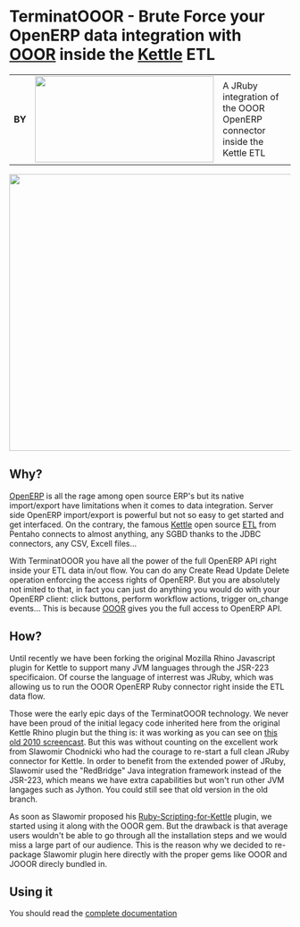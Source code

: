 TerminatOOOR - Brute Force your OpenERP data integration with [OOOR](http://github.com/rvalyi/ooor) inside the [Kettle](http://www.pentaho.com/products/demos/PDI_overview/PDI_overview.html) ETL
====

<table>
    <tr>
        <td><b>BY</b></td>
        <td><a href="http://www.akretion.com" title="Akretion - open source to spin the world"><img src="https://assets2.github.com/img/bab7caac292ea1315f458744409ad69f05409ef2?repo=&url=http://akretion.s3.amazonaws.com/assets/logo.png&path=" width="320px" height="154px" /></a></td>
        <td>
A JRuby integration of the OOOR OpenERP connector inside the Kettle ETL
        </td>
    </tr>
</table>

<img src="http://akretion.s3.amazonaws.com/assets/TerminatOOOR.png" width="600px" height="495px" />

Why?
------------

[OpenERP](http://openerp.com/) is all the rage among open source ERP's but its native import/export have limitations when it comes to data integration. Server side OpenERP import/export is powerful but not so easy to get started and get interfaced. On the contrary, the famous [Kettle](http://www.pentaho.com/products/demos/PDI_overview/PDI_overview.html) open source [ETL](http://en.wikipedia.org/wiki/Extract,_transform,_load) from Pentaho connects to almost anything, any SGBD thanks to the JDBC connectors, any CSV, Excell files...

With TerminatOOOR you have all the power of the full OpenERP API right inside your ETL data in/out flow. You can do any Create Read Update Delete operation enforcing the access rights of OpenERP. But you are absolutely not imited to that, in fact you can just do anything you would do with your OpenERP client: click buttons, perform workflow actions, trigger on_change events... This is because [OOOR](http://github.com/rvalyi/ooor) gives you the full access to OpenERP API.


How?
------------

Until recently we have been forking the original Mozilla Rhino Javascript plugin for Kettle to support many JVM languages through the JSR-223 specificaion. Of course the language of interrest was JRuby, which was allowing us to run the OOOR OpenERP Ruby
connector right inside the ETL data flow.

Those were the early epic days of the TerminatOOOR technology. We never have been proud of the initial legacy code inherited here from the original Kettle Rhino plugin but the thing is: it was working as you can see on [this old 2010
screencast](http://www.youtube.com/watch?v=gH4AN5p9YKI). But this was without counting on the excellent
work from Slawomir Chodnicki who had the courage to re-start a full clean JRuby connector for Kettle. In order to benefit from the extended power of JRuby, Slawomir used the "RedBridge" Java integration framework instead of the JSR-223, which means
we have extra capabilities but won't run other JVM langages such as Jython. You could still see that old version in the old branch.

As soon as Slawomir proposed his [Ruby-Scripting-for-Kettle](https://github.com/type-exit/Ruby-Scripting-for-Kettle) plugin, we started using it along with the OOOR gem. But the drawback is that average users wouldn't be able to go through all the
installation steps and we would miss a large part of our audience. This is the reason why we decided to re-package Slawomir plugin here directly with the proper gems like OOOR and JOOOR direcly bundled in.


Using it
------------

You should read the [complete documentation](https://docs.google.com/a/akretion.com.br/document/d/1KaHO2LlNpqhv7X3jqWlbDrUZEqD5JtK8D5yyCqUtR90/edit?hl=en_US&pli=1)
